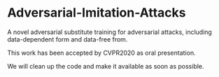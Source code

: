 # Adversarial-Imitation-Attacks
A novel adversarial substitute training for adversarial attacks, including data-dependent form and data-free from.

This work has been accepted by CVPR2020 as oral presentation.

We will clean up the code and make it available as soon as possible.
